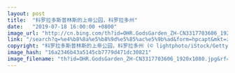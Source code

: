```yaml
---
layout: post
title:  "科罗拉多斯普林斯的上帝公园，科罗拉多州"
date:   "2019-07-18 16:00:00 +0800"
image_url: "http://cn.bing.com/th?id=OHR.GodsGarden_ZH-CN3317703606_1920x1080.jpg&rf=LaDigue_1920x1080.jpg&pid=hp"
link: "/search?q=%e4%b8%8a%e5%b8%9d%e5%85%ac%e5%9b%ad&form=hpcapt&mkt=zh-cn"
copyright: "科罗拉多斯普林斯的上帝公园，科罗拉多州 (© lightphoto/iStock/Getty Images)"
image_hash: "16a2346b43a5145cb7779d471dc30821"
image_filename: "th?id=OHR.GodsGarden_ZH-CN3317703606_1920x1080.jpg&rf=LaDigue_1920x1080.jpg&pid=hp"
---
```

